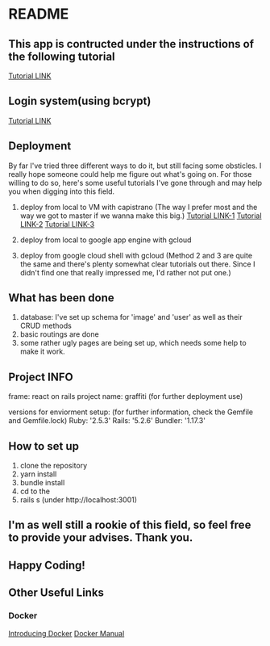 # README

## This app is contructed under the instructions of the following tutorial

[Tutorial LINK](https://www.digitalocean.com/community/tutorials/how-to-set-up-a-ruby-on-rails-project-with-a-react-frontend)

## Login system(using bcrypt)

[Tutorial LINK](https://medium.com/swlh/react-reactions-cfdde7f08dff)

## Deployment
By far I've tried three different ways to do it, but still facing some obsticles.
I really hope someone could help me figure out what's going on.
For those willing to do so, here's some useful tutorials I've gone through and may help you when digging into this field.

1. deploy from local to VM with capistrano
(The way I prefer most and the way we got to master if we wanna make this big.)
[Tutorial LINK-1](https://weilihmen.medium.com/實作rails上架狗哥雲端-gce-1-9fdc1ae1a2e0)
[Tutorial LINK-2](https://weilihmen.medium.com/實作rails上架狗哥雲端-gce-2-940fcff2a004)
[Tutorial LINK-3](https://weilihmen.medium.com/實作rails上架狗哥雲端-gce-3-8762c8b825bf)

2. deploy from local to google app engine with gcloud
3. deploy from google cloud shell with gcloud
(Method 2 and 3 are quite the same and there's plenty somewhat clear tutorials out there. Since I didn't find one that really impressed me, I'd rather not put one.)

## What has been done
1. database: I've set up schema for 'image' and 'user' as well as their CRUD methods
2. basic routings are done
3. some rather ugly pages are being set up, which needs some help to make it work.

## Project INFO

frame: react on rails
project name: graffiti (for further deployment use)

versions for enviorment setup:
(for further information, check the Gemfile and Gemfile.lock)
    Ruby: '2.5.3'
    Rails: '5.2.6'
    Bundler: '1.17.3' 

## How to set up

1. clone the repository
2. yarn install
3. bundle install
4. cd to the <repo>
5. rails s
(under http://localhost:3001)

## I'm as well still a rookie of this field, so feel free to provide your advises. Thank you.
## Happy Coding!



## Other Useful Links
### Docker
[Introducing Docker](https://cwhu.medium.com/docker-tutorial-101-c3808b899ac6)
[Docker Manual](https://philipzheng.gitbook.io/docker_practice/image/pull)